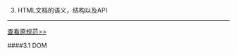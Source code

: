 3. HTML文档的语义，结构以及API
------
[查看原规范>>](http://www.w3.org/TR/2014/REC-html5-20141028/dom.html)

####3.1 DOM
